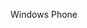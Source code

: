 <Token xmlns:xlink="http://www.w3.org/1999/xlink">Windows Phone</Token>

<!--HONumber=Mar16_HO2-->


